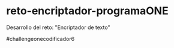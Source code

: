 # reto-encriptador-programaONE
Desarrollo del reto: "Encriptador de texto"

#challengeonecodificador6
